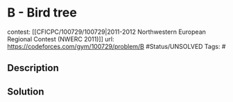 # B - Bird tree

contest: [[CFICPC/100729/100729|2011-2012 Northwestern European Regional Contest (NWERC 2011)]]
url: https://codeforces.com/gym/100729/problem/B
#Status/UNSOLVED
Tags: #

## Description

## Solution

